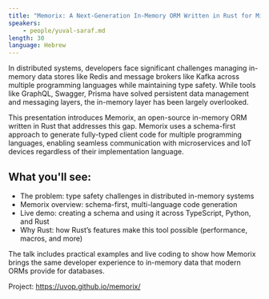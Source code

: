 ```yaml
---
title: "Memorix: A Next-Generation In-Memory ORM Written in Rust for Microservices and IoT"
speakers:
    - people/yuval-saraf.md
length: 30
language: Hebrew
---
```


In distributed systems, developers face significant challenges managing in-memory data stores like Redis and message brokers like Kafka across multiple programming languages while maintaining type safety. While tools like GraphQL, Swagger, Prisma have solved persistent data management and messaging layers, the in-memory layer has been largely overlooked.

This presentation introduces Memorix, an open-source in-memory ORM written in Rust that addresses this gap. Memorix uses a schema-first approach to generate fully-typed client code for multiple programming languages, enabling seamless communication with microservices and IoT devices regardless of their implementation language.

## What you'll see:

* The problem: type safety challenges in distributed in-memory systems
* Memorix overview: schema-first, multi-language code generation
* Live demo: creating a schema and using it across TypeScript, Python, and Rust
* Why Rust: how Rust’s features make this tool possible (performance, macros, and more)

The talk includes practical examples and live coding to show how Memorix brings the same developer experience to in-memory data that modern ORMs provide for databases.

Project: https://uvop.github.io/memorix/
